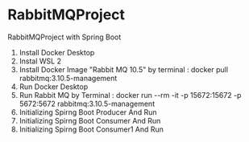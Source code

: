 # RabbitMQProject
RabbitMQProject with Spring Boot

1. Install Docker Desktop
2. Instal WSL 2
3. Install Docker Image "Rabbit MQ 10.5" by terminal :
   docker pull rabbitmq:3.10.5-management
4. Run Docker Desktop
5. Run Rabbit MQ by Terminal : 
   docker run --rm -it -p 15672:15672 -p 5672:5672 rabbitmq:3.10.5-management
6. Initializing Spirng Boot Producer And Run
7. Initializing Spirng Boot Consumer And Run
8. Initializing Spirng Boot Consumer1 And Run

